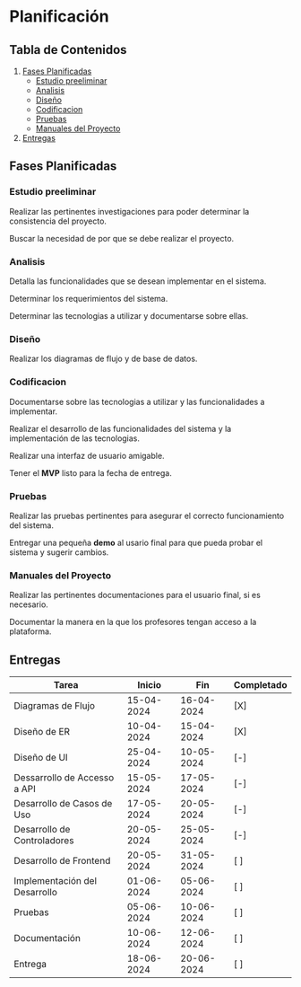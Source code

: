 # Planificación

## Tabla de Contenidos

1. [Fases Planificadas](#fases-planificadas)
    - [Estudio preeliminar](#estudio-preeliminar)
    - [Analisis](#analisis)
    - [Diseño](#diseño)
    - [Codificacion](#codificacion)
    - [Pruebas](#pruebas)
    - [Manuales del Proyecto](#manuales-del-proyecto)
2. [Entregas](#entregas)

## Fases Planificadas

### Estudio preeliminar

Realizar las pertinentes investigaciones para poder determinar la consistencia del proyecto.

Buscar la necesidad de por que se debe realizar el proyecto.

### Analisis

Detalla las funcionalidades que se desean implementar en el sistema.

Determinar los requerimientos del sistema.

Determinar las tecnologias a utilizar y documentarse sobre ellas.

### Diseño

Realizar los diagramas de flujo y de base de datos.

### Codificacion

Documentarse sobre las tecnologias a utilizar y las funcionalidades a implementar.

Realizar el desarrollo de las funcionalidades del sistema y la implementación de las tecnologias.

Realizar una interfaz de usuario amigable.

Tener el **MVP** listo para la fecha de entrega.

### Pruebas

Realizar las pruebas pertinentes para asegurar el correcto funcionamiento del sistema.

Entregar una pequeña **demo** al usario final para que pueda probar el sistema y sugerir cambios.

### Manuales del Proyecto

Realizar las pertinentes documentaciones para el usuario final, si es necesario.

Documentar la manera en la que los profesores tengan acceso a la plataforma.

## Entregas

| Tarea                          | Inicio     | Fin        | Completado |
| ------------------------------ | ---------- | ---------- |----------- |
| Diagramas de Flujo             | 15-04-2024 | 16-04-2024 |    [X]     |
| Diseño de ER                   | 10-04-2024 | 15-04-2024 |    [X]     |
| Diseño de UI                   | 25-04-2024 | 10-05-2024 |    [-]     |
| Dessarrollo de Accesso a API   | 15-05-2024 | 17-05-2024 |    [-]     |
| Desarrollo de Casos de Uso     | 17-05-2024 | 20-05-2024 |    [-]     |
| Desarrollo de Controladores    | 20-05-2024 | 25-05-2024 |    [-]     |
| Desarrollo de Frontend         | 20-05-2024 | 31-05-2024 |    [ ]     |
| Implementación del Desarrollo  | 01-06-2024 | 05-06-2024 |    [ ]     |
| Pruebas                        | 05-06-2024 | 10-06-2024 |    [ ]     |
| Documentación                  | 10-06-2024 | 12-06-2024 |    [ ]     |
| Entrega                        | 18-06-2024 | 20-06-2024 |    [ ]     |


